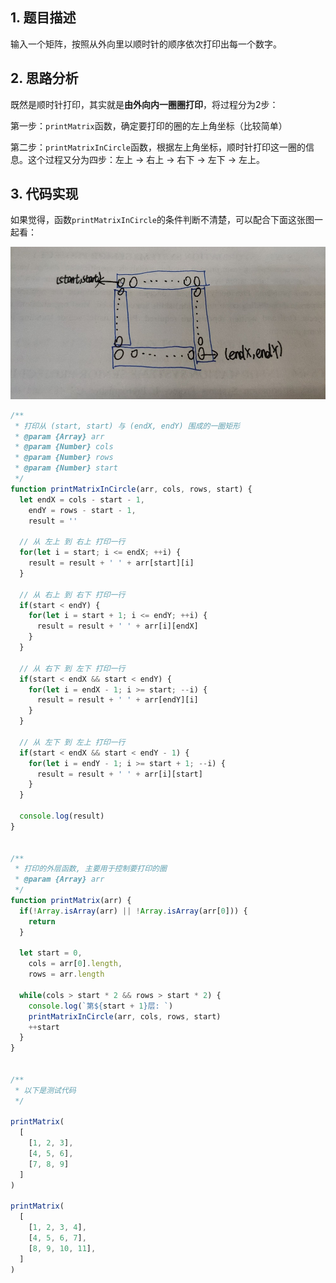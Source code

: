 ## 1. 题目描述 

输入一个矩阵，按照从外向里以顺时针的顺序依次打印出每一个数字。

## 2. 思路分析

既然是顺时针打印，其实就是**由外向内一圈圈打印**，将过程分为2步：

第一步：`printMatrix`函数，确定要打印的圈的左上角坐标（比较简单）

第二步：`printMatrixInCircle`函数，根据左上角坐标，顺时针打印这一圈的信息。这个过程又分为四步：左上 -> 右上 -> 右下 -> 左下 -> 左上。

## 3. 代码实现

如果觉得，函数`printMatrixInCircle`的条件判断不清楚，可以配合下面这张图一起看：

![](./递归与循环/1.jpg)

```javascript
/**
 * 打印从 (start, start) 与 (endX, endY) 围成的一圈矩形
 * @param {Array} arr 
 * @param {Number} cols 
 * @param {Number} rows 
 * @param {Number} start 
 */
function printMatrixInCircle(arr, cols, rows, start) {
  let endX = cols - start - 1,
    endY = rows - start - 1,
    result = ''

  // 从 左上 到 右上 打印一行
  for(let i = start; i <= endX; ++i) {
    result = result + ' ' + arr[start][i]
  }

  // 从 右上 到 右下 打印一行
  if(start < endY) {
    for(let i = start + 1; i <= endY; ++i) {
      result = result + ' ' + arr[i][endX]
    }
  }

  // 从 右下 到 左下 打印一行
  if(start < endX && start < endY) {
    for(let i = endX - 1; i >= start; --i) {
      result = result + ' ' + arr[endY][i]
    }
  }

  // 从 左下 到 左上 打印一行
  if(start < endX && start < endY - 1) {
    for(let i = endY - 1; i >= start + 1; --i) {
      result = result + ' ' + arr[i][start]
    }
  }

  console.log(result)
}


/**
 * 打印的外层函数, 主要用于控制要打印的圈
 * @param {Array} arr 
 */
function printMatrix(arr) {
  if(!Array.isArray(arr) || !Array.isArray(arr[0])) {
    return
  }

  let start = 0, 
    cols = arr[0].length,
    rows = arr.length
  
  while(cols > start * 2 && rows > start * 2) {
    console.log(`第${start + 1}层: `)
    printMatrixInCircle(arr, cols, rows, start)
    ++start
  }
}


/**
 * 以下是测试代码
 */

printMatrix(
  [
    [1, 2, 3],
    [4, 5, 6],
    [7, 8, 9]
  ]
)

printMatrix(
  [
    [1, 2, 3, 4],
    [4, 5, 6, 7],
    [8, 9, 10, 11],
  ]
)
```